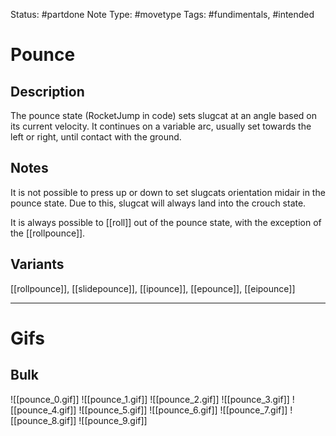 Status: #partdone 
Note Type: #movetype
Tags: #fundimentals, #intended 

# Pounce
## Description
The pounce state (RocketJump in code) sets slugcat at an angle based on its current velocity. It continues on a variable arc, usually set towards the left or right, until contact with the ground.

## Notes
It is not possible to press up or down to set slugcats orientation midair in the pounce state. Due to this, slugcat will always land into the crouch state.

It is always possible to [[roll]] out of the pounce state, with the exception of the [[rollpounce]].

## Variants
[[rollpounce]], [[slidepounce]], [[ipounce]], [[epounce]], [[eipounce]]

___
# Gifs
## Bulk
![[pounce_0.gif]]
![[pounce_1.gif]]
![[pounce_2.gif]]
![[pounce_3.gif]]
![[pounce_4.gif]]
![[pounce_5.gif]]
![[pounce_6.gif]]
![[pounce_7.gif]]
![[pounce_8.gif]]
![[pounce_9.gif]]
